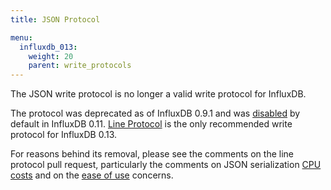 ```yaml
---
title: JSON Protocol

menu:
  influxdb_013:
    weight: 20
    parent: write_protocols
---
```


The JSON write protocol is no longer a valid write protocol for InfluxDB.

The protocol was deprecated as of InfluxDB 0.9.1 and was [disabled](https://github.com/influxdata/influxdb/pull/5512) by default in
InfluxDB 0.11.
[Line Protocol](/influxdb/v0.13/write_protocols/line/) is the only recommended write protocol for InfluxDB 0.13.

For reasons behind its removal, please see the comments on the line protocol pull request, particularly the comments on JSON serialization [CPU costs](https://github.com/influxdb/influxdb/pull/2696#issuecomment-106968181) and on the [ease of use](https://github.com/influxdb/influxdb/pull/2696#issuecomment-107043910) concerns.
